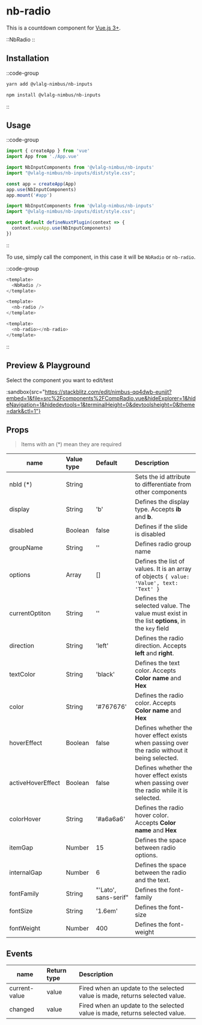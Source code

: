 # nb-radio

This is a countdown component for [Vue.js 3+](https://vuejs.org/).

::NbRadio
::

## Installation

::code-group
  ```bash [Yarn]
  yarn add @vlalg-nimbus/nb-inputs
  ```
  ```bash [NPM]
  npm install @vlalg-nimbus/nb-inputs
  ```
::

## Usage

::code-group
  ```js [Vue 3]
  import { createApp } from 'vue'
  import App from './App.vue'

  import NbInputComponents from '@vlalg-nimbus/nb-inputs'
  import "@vlalg-nimbus/nb-inputs/dist/style.css";

  const app = createApp(App)
  app.use(NbInputComponents)
  app.mount('#app')
  ```
  ```js [Nuxt 3]
  import NbInputComponents from '@vlalg-nimbus/nb-inputs'
  import "@vlalg-nimbus/nb-inputs/dist/style.css";
  
  export default defineNuxtPlugin(context => {
    context.vueApp.use(NbInputComponents)
  })
  ```
::

To use, simply call the component, in this case it will be `NbRadio` or `nb-radio`.

::code-group
  ```js [Mode 1]
  <template>
    <NbRadio />
  </template>
  ```
  ```js [Mode 2]
  <template>
    <nb-radio />
  </template>
  ```
  ```js [Mode 3]
  <template>
    <nb-radio></nb-radio>
  </template>
  ```
::

## Preview & Playground

Select the component you want to edit/test

:sandbox{src="https://stackblitz.com/edit/nimbus-qq4dwb-eunjjt?embed=1&file=src%2Fcomponents%2FCompRadio.vue&hideExplorer=1&hideNavigation=1&hidedevtools=1&terminalHeight=0&devtoolsheight=0&theme=dark&ctl=1"}

## Props

> Items with an (*) mean they are required

| name    | Value type | Default | Description |
| ------- | :--------- | :------ | :---------------------------- |
| nbId (*)    | String     |        | Sets the id attribute to differentiate from other components |
| display     | String     | 'b'    | Defines the display type. Accepts **ib** and **b**. |
| disabled    | Boolean    |  false  | Defines if the slide is disabled  |
| groupName   | String     | ''  | Defines radio group name  |
| options   | Array     | []  | Defines the list of values. It is an array of objects `{ value: 'Value', text: 'Text' }` |
| currentOptiton   | String     | ''  | Defines the selected value. The value must exist in the list **options**, in the `key` field  |
| direction   | String     | 'left'  | Defines the radio direction. Accepts **left** and **right**. |
| textColor   | String     | 'black'  | Defines the text color. Accepts **Color name** and **Hex** |
| color   | String     | '#767676'  | Defines the radio color. Accepts **Color name** and **Hex** |
| hoverEffect    | Boolean     |  false    | Defines whether the hover effect exists when passing over the radio without it being selected. |
| activeHoverEffect    | Boolean     |  false    | Defines whether the hover effect exists when passing over the radio while it is selected. |
| colorHover   | String     | '#a6a6a6'  | Defines the radio hover color. Accepts **Color name** and **Hex** |
| itemGap    | Number     | 15    | Defines the space between radio options. |
| internalGap    | Number     |  6    | Defines the space between the radio and the text. |
| fontFamily   | String     | "'Lato', sans-serif"  | Defines the font-family |
| fontSize   | String     | '1.6em'  | Defines the font-size |
| fontWeight   | Number     | 400  | Defines the font-weight |

## Events

| name    | Return type | Description |
| ------- | :--------- | :---------------------------- |
| current-value | value | Fired when an update to the selected value is made, returns selected value. |
| changed | value | Fired when an update to the selected value is made, returns selected value. |
